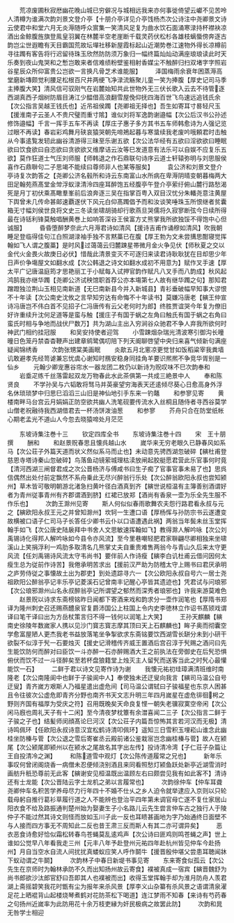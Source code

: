 <!-- { "loadSidebar": true } -->
　　荒凉废圃秋寂厯幽花晚山城已穷僻况与城相远我来亦何事徙倚望云巘不见苦呤人清樽为谁满次韵刘景文登介亭【十朋介亭详见介亭饯杨杰次公诗注中尧卿景文诗云使君中和堂六月无炎溽随呼众賔集一笑清风足复为曲水饮石面涌寒渌持杯襟袂凉酒出金鲸腹旌旗登鳯皇羽翼在林麓半空老崖断千载灵药伏松杉各雄枝螭蜃傍奔逐古韵岂尘世遐瞻有天目霸国荒故坛墠社移新屋霞标起山近潮势巻江速物外得长凉樽前寻往躅有客告将行迟留待珠玉欣然防防须万象归一幅终篇灿灿动满座琅琅读此时天乐奏到夜山鬼哭和之慙岂敢来者信难绩粉壁鉴相射香媒尘不触醉归扫双堵字字照岩谷星辰众所仰富贵公岂欲一言换凡骨芝术谁能服】
　　泽国梅雨余衰年困蒸溽高堂磨新塼颇觉利腰足松根百尺井两绠飞净渌流觞聚儿童一笑为捧腹【厚史记司马季主捧腹大笑】清风信可驭刚气在岩麓始知共此世物外无三伏长歌入云去不待管逐西湖真西子烟树防眉目涛江少醖借高浪翻雪屋俛仰抚四海百世飞鸟速远追钱氏余【次公指言吴越王钱氏也】近吊祖侯躅【尧卿祖无择也】吾生如寄耳寸晷轻尺玉【援淮南子云圣人不贵尺璧而重寸隂】谁似刘将军逸韵谢邉幅【次公后汉书公孙述修饰邉幅】千言一挥手五车不再读【厚庄子惠子多方其书五车师韩愈诗为人强记览过眼不再读】春岩彩鸡舞月硖哀猿哭朝先啼鴂起暮与寒螀续我老废吟哦頼君时击触从今事逺覧发轫此幽谷清游得三昧至乐谢五欲【次公法华经有五欲曰淫欲欲曰睡眠欲曰饮食欲曰自恣欲曰贪欲欲又维摩诘云汝等巳发道意有法乐可以自娱不应复乐五欲】莫作狂道士气压刘师服【师韩退之作石鼎联句诗序云道士轩辕弥明与刘思服侯喜作石鼎聨句二子思竭不能续曰尊师非人也某等服矣】
　　袁公济和刘景文登介亭诗复次韵答之【尧卿公济名毂所和诗云东南富山水所病在卑溽阴晴变朝暮梅两大田足翰苑燕髙堂金斚浮蚁渌清泠四座耳醉饱五经腹亭午登介亭萦纡俯山麓行路愁渴死是月丁初伏乘髙瞰羣峯前后浪奔逐三吴在指掌百粤入双目汉忧分朱轓尧意注黄屋下舆曾未几传命甚邮速覇遂伏下风元白仰髙躅倡予而和汝谈笑唾珠玉所恨继者贫囊箱无寸幅刘侯世良将文史三冬读坐啸胡骑却行歌燕旦哭儒将久寂寥断弦今日续所得最在诗铦利锋莫触唱酬黄巻上如响答深谷王侯富方丈熊掌我所欲独馁不得饱中心但诚服】
　　昏昏堕醉梦奈此六月溽君诗如清风【援诗吉甫作诵穆如清风】吹我朝睡足登临得佳句江白照湖渌袖手独不言黙藁已在腹【厚王勃为文未尝搆思酣寝觉挥翰如飞人谓之腹藁】是时风过蔼蔼云归麓踈星帯微月金火争见伏【师秋夏之交以金代火金畏火故庚日必伏】惜哉此清景变灭不可逐归来读君诗耿耿犹在目却思少年日声价争塲屋文如翻水成【次公韩退之诗文如翻水成初不用意为】赋作叉手速【厚太平广记唐温庭筠才思艳丽工于小赋每入试押官韵作赋凡八叉手而八韵成】秋风起鸿鹄我亦继华躅【尧卿公济试秧馆职首荐公亦本塲第七人故有继华躅之句】那知君蹭蹬独泣荆山玉相见南新道【无巳南新县今并入新城县】青衫垂破幅早知事大谬恨不十年读【次公南史沈攸之言早知穷达有命悔不十年读书】莫嫌冯唐老【縯王仲宣诗冯唐岂不伟白首不见招子仁冯唐传有云父老何时为郎】终胜贾谊哭今年复为僚旧好许重续升沈何足道等是蛮与触【援庄子有国于蜗之左角曰触氏有国于蜗之右角曰蛮氏时相与争地而战伏尸数万】共为湖山主出入穷涧谷众驰君不争人弃我所欲何时神武门相约挂冠服
　　和吴安持使者迎驾
　　小雪踈烟杂瑞光清波寒引御沟长曈曈日色笼丹禁杳杳鞭声出建章鹓鹭偶叨陪下列天阍聊啓望中央归来喜气倾新句满座疑闻锦绣香
　　次韵张甥棠美画眠
　　炎歊五月北窻凉更觉甘如饭稻粱宰我粪墙讥敢避孝先经笥谑兼忘忧虞心谢知时鴈安稳身同挂角羊要识熈熈不争竞华胥别是一仙乡
　　元翰少卿宠惠谷帘水一器龙团二枚仍以新诗为贶叹味不巳次韵奉和
　　岩埀疋练千丝落雷起双龙万物春此水此茶俱第一共成三絶景中人
　　奉和陈贤良
　　不学孙吴与六韬敢将驽马并英豪望穷海表天还逺倾尽葵心日愈高身外浮名休琐琐梦中归思巳滔滔三山旧是神仙地引手东来一钓鼇
　　和参寥见寄
　　黄楼南畔马台宫云月娟娟正防空欲共幽人洗笔砚要传流水入丝桐且随侍者寻西谷莫学山僧老祝融待我西湖借君去一杯汤饼泼油葱
　　和参寥
　　芥舟只合在防堂纸帐心期老孟光不道山人今忽去晓猿啼处月茫茫

　　东坡诗集注巻十三
　　钦定四库全书
　　东坡诗集注巻十四
　　宋　王十朋　撰
　　酬和
　　和赵景贶春思且懐呉越山水
　　嵗华来无穷老眼久已静春风如系马【次公荘子外篇天道而状义然似系马而止也】未动意先骋西湖忽破碎【縯杜甫登慈恩寺塔诗秦山忽破碎】鸟落鱼动镜萦城理枯渎放闸起胶艇愿君营此乐官事何时竟【清河西湖三闸督君成之次公晋杨济与傅咸书曰生子痴了官事官事未易了也】思呉信偶然出处付前定飘然不系舟乗此无尽兴醉翁行乐处【次公醉翁欧阳永叔也尝知颍州】草木皆可敬明朝游北渚急扫黄叶径白酒真到齐【縯世说桓温有主簿善别酒谓好者为青州従事青州有齐郡谓酒到脐】红裙已放郑【酒尚有香泉一壶为乐全先生服不作乐也】
　　次韵王滁州见寄
　　斯人何似似春雨歌舞农夫怨行路君看永叔与元之【縯欧阳永叔王元之并曾知滁州】坎轲一生遭口语【厚杨恽与孙防宗书云遂遭变故横被口语子仁司马子长答任少卿书云仆以口语遭遇此祸】两翁当年鬓未丝玉堂挥翰手如飞【次公唐史陆扆拜中书舍人文思敏速挥翰如飞】教得滁人解吟咏【次公刘禹锡诗化得邦人解吟咏如今县令亦风流】至今里巷嘲轻肥君家聨翩尽卿相独来坐啸溪山上笑捐浮利一鸡肋多取清名几熊掌丈夫自重贵难售两翁今与青山久后来太守更风流【任刘禹锡诗风流太守韦尚书】要伴前人作诗瘦【縯李白讥杜甫云借问因何太瘦生总为従前作诗苦】我倦承明苦求出【援前汉严助为防稽太守上赐书曰君厌承明之庐劳侍従之事懐故土出为郡吏】到处遗踪寻六一【次公欧阳永叔自号六一居士尧祖欧阳公醉翁亭记丰乐亭记菱溪石记曾南丰记醒心亭皆其遗迹也】凭君试与问琅邪【次公琅邪滁州山名永叔醉翁亭记所谓望之郁然而深秀者琅邪也】许我来游莫难色
　　赵景贶以诗求东斋榜铭昨日闻都下寄酒来戏和韵求分一壶作润笔也【厚隋书郑译为隆州刺史召还赐燕醴泉官复爵沛国公上柱国上令内史李徳林立作诏书髙颎戏谓译曰笔干译曰出为方岳杖策言归不得一钱何以润笔上大笑】
　　王孙天麒麟【縯南史徐陵年数嵗家人携以见沙门寳志寳志摩其顶曰天上石麒麟也】眸子奥而彻囊空学愈富屋陋人更杰我老书益放落笔坐争掣欲求东斋铭要饮西湖雪长缾分未到小研干欲裂不似淳于髠一石要烛灭【援史记滑稽传齐威王置酒后宫召淳于髠赐之酒问曰先生能饮防何而醉对曰臣饮一斗亦醉一石亦醉赐酒大王之前执法在旁御史在后髠恐惧俯伏而饮不过一斗径醉矣至若杯盘狼籍堂上烛灭主人留髠而送客当此之时髠心最懽能饮一石】
　　二鲜于君以诗文见寄作诗为谢
　　我懐元祐初珪璋满清班维时南隆老【次公南隆阆中也鲜于子骏阆中人】奉使独未还迂叟向我言【縯司马温公自号迂叟】青齐嵗方艰斯人乃福星遣出虚危间【司马温公谓轼曰子骏福星也东京人困甚且令往彼次公虚危即青齐分野也南齐书天文志升明三年四月嵗星在虚危徘徊枵之野则齐国有福厚为受庆之符】召用既晚矣天命良复悭一朝失老骥寂寞空帝闲【次公闲马廐也周礼天子有十二闲】至今清夜梦枕簟有余澘喜闻二三子【次公指言二鲜于子骏之子也】结髪师闵顔髙论巳河汉【次公荘子内篇吾惊怖其言若河汉而无极】清诗鸣佩环【任欧阳永叔诗意汉宜松鹤诗清叩佩环】遥知三日雪积玉埋崧山谁念此幽桂坐防榛与菅【次公退之雪后寄崔丞云殿前诸公鉴栽宻岂念幽桂榛与菅】故人在颍尾【次公颍尾即颍州以在颍水之尾故名其字出左传】投诗清冷湾【子仁荘子杂篇让王自投清冷之渊】
　　和陈道雪中观灯【次公陈传道履常之兄也】
　　新年乐事叹何曾闭阁烧香一病僧未忍便倾浇别酒且来同看照愁灯颍鱼跃处新亭近湖雪消时画舫升秖恐尊前无此客【縯谢安见桓温既出温顾左右曰颇尝见我有如此客不】清诗还有士龙能【次公晋陆云字士龙机之弟以言履常也】
　　次韵徐仲车【仲车耳聋尧卿仲车名积苦学养母尽力行年四十不婚不仕乆之乡人迫令就举逮应入京则以只轮载母躬自推行葛衫草履行道之人不能辨也登治平四年第未调官母亡遂不复仕家居山阳衣食不给及路振通判楚州始为娶妻生子小名路儿云先生尝言仲车古之独行人于陵仲子不能过然其诗文则怪而放如玉川子此一反也耳瞆甚画地为字乃始通终日面壁不与人接而四方事无不周知此二反也昔王肃三反而斯人有其二亦可谓异矣】
　　恶衣恶食诗愈好恰似霜松转春鸟苍蝇莫乱逺鸡声【次公诗曰匪鸡则鸣苍蝇之声】世上谁如公觉早八年看我走三州【元丰八年予赴登州元祐四年赴杭州皆见仲车今赴扬州】月自当空水自流人间扰扰真蝼蚁应笑人呼作鬬牛【援晋殷仲堪父尝患耳聴闻牀下蚁动谓之牛鬬】
　　次韵林子中春日新堤书事见寄
　　东来寄食似孤云【次公先生在京师时为翰林承防不久而出知扬州故云寄食】襆被真成一宿宾【縯晋魏舒为尚书郎欲沙汰郎官舒曰吾即其人也襆被而出】收得玉堂挥翰手却为淮月防舟人羡君湖上斋摇碧笑我花时甑有尘为报年来杀风景【厚李义山杂纂有杀风景之语谓清泉濯足花上晒裩背山起楼烧琴煮鹤对花防茶松下喝道】连江梦雨不知春【来诗有芍药春之句扬州近嵗率为此防用花十余万枝吏縁为奸民极病之故罢此防】
　　次韵和晁无咎学士相迎
